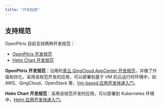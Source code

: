 ```yaml
---
title: "开发指南"
---
```


## 支持规范

OpenPitrix 目前支持两种开发规范：

* [OpenPitrix 开发规范](../openpitrix-specification)
* [Helm Chart 开发规范](../helm-specification)

**OpenPitrix 开发规范**：沿用的[青云 QingCloud AppCenter 开发规范](https://docs.qingcloud.com/appcenter/docs/specifications/specifications.html)，并做了升级和优化，采用该规范开发的应用，可以部署到基于 VM 的云运行时环境中，如 AWS、QingCloud、OpenStack 等，[Vm-based 应用开发快速入门](../openpitrix-developer-quick-start)。

**Helm Chart 开发规范**：采用该规范开发的应用，可以部署到 Kubernetes 环境中，[Helm 应用开发快速入门](../helm-developer-quick-start)。

